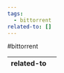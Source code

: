 ```yaml
---
tags:
  - bittorrent
related-to: []
---
```

#bittorrent 

| related-to |     |
| ---------- | --- |
